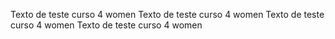 Texto de teste curso 4 women
Texto de teste curso 4 women
Texto de teste curso 4 women
Texto de teste curso 4 women
